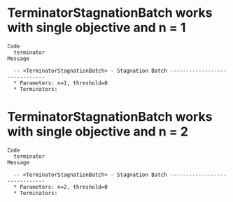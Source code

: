 # TerminatorStagnationBatch works with single objective and n = 1

    Code
      terminator
    Message
      
      -- <TerminatorStagnationBatch> - Stagnation Batch ------------------------------
      * Parameters: n=1, threshold=0
      * Terminators:

# TerminatorStagnationBatch works with single objective and n = 2

    Code
      terminator
    Message
      
      -- <TerminatorStagnationBatch> - Stagnation Batch ------------------------------
      * Parameters: n=2, threshold=0
      * Terminators:

